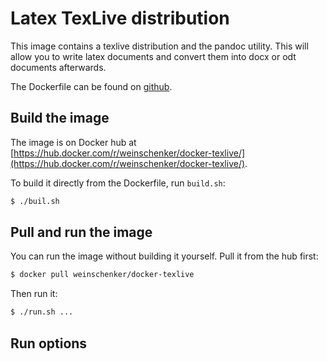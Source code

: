 # Latex TexLive distribution

This image contains a texlive distribution and the pandoc utility. This will allow you to write latex documents and convert them into docx or odt documents afterwards.

The Dockerfile can be found on [github](https://github.com/janweinschenker/docker-texlive).

## Build the image

The image is on Docker hub at [https://hub.docker.com/r/weinschenker/docker-texlive/](https://hub.docker.com/r/weinschenker/docker-texlive/).

To build it directly from the Dockerfile, run `build.sh`: 

```bash
$ ./buil.sh
```

## Pull and run the image

You can run the image without building it yourself. Pull it from the hub first:

```bash
$ docker pull weinschenker/docker-texlive
```

Then run it:

```bash
$ ./run.sh ...
```

## Run options


